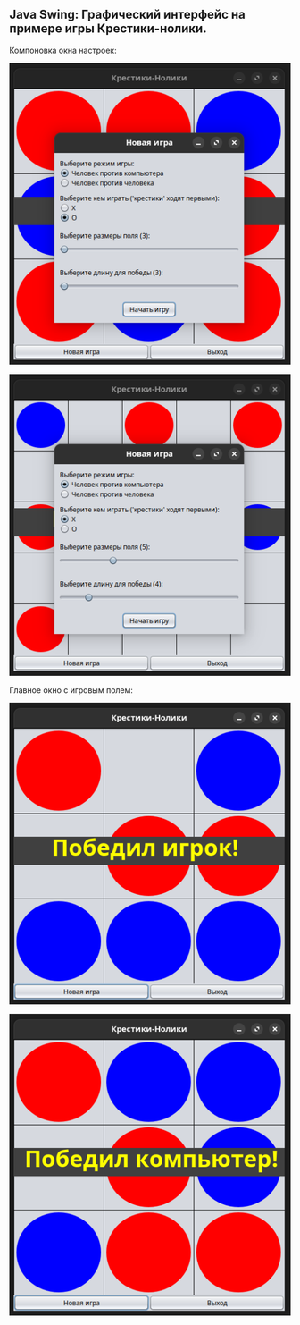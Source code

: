 ## Java Swing: Графический интерфейс на примере игры Крестики-нолики.

Компоновка окна настроек:

![Компоновка окна настроек 1](examples/ex-1.png)

![Компоновка окна настроек 1](examples/ex-2.png)

Главное окно с игровым полем:

![Главное окно 1](examples/ex-3.png)

![Главное окно 2](examples/ex-4.png)